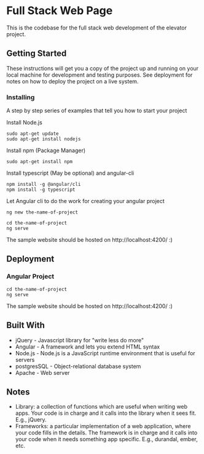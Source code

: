 # Full Stack Web Page

This is the codebase for the full stack web development of the elevator project.

## Getting Started

These instructions will get you a copy of the project up and running on your local machine for development and testing purposes. See deployment for notes on how to deploy the project on a live system.


### Installing

A step by step series of examples that tell you how to start your project

Install Node.js

```
sudo apt-get update
sudo apt-get install nodejs
```

Install npm (Package Manager)

```
sudo apt-get install npm
```
Install typescript (May be optional) and angular-cli

```
npm install -g @angular/cli
npm install -g typescript
```
Let Angular cli to do the work for creating your angular project

```
ng new the-name-of-project
```

```
cd the-name-of-project
ng serve
```
The sample website should be hosted on http://localhost:4200/ :) 

## Deployment

### Angular Project 
```
cd the-name-of-project
ng serve
```
The sample website should be hosted on http://localhost:4200/ :) 

## Built With

* jQuery - Javascript library for "write less do more"
* Angular - A framework and lets you extend HTML syntax
* Node.js - Node.js is a JavaScript runtime environment that is useful for servers
* postgresSQL - Object-relational database system
* Apache - Web server

## Notes 
 
- Library: a collection of functions which are useful when writing web apps. Your code is in charge and it calls into the library when it sees fit. E.g., jQuery.
- Frameworks: a particular implementation of a web application, where your code fills in the details. The framework is in charge and it calls into your code when it needs something app specific. E.g., durandal, ember, etc.

